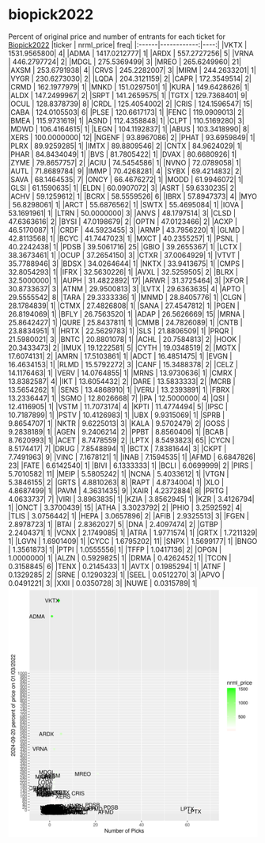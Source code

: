 # biopick2022
Percent of original price and number of entrants for each ticket for [Biopick2022](https://twitter.com/hashtag/Biopick2022)
|ticker |   nrml_price| freq|
|:------|------------:|----:|
|VKTX   | 1531.9565800|    4|
|ADMA   | 1417.0212777|    1|
|ARDX   |  557.2727256|    5|
|VRNA   |  446.2797724|    2|
|MDGL   |  275.5369499|    3|
|MREO   |  265.6249960|   21|
|AXSM   |  253.6791938|    4|
|CRVS   |  245.2282007|    3|
|MIRM   |  244.2633201|    1|
|VYGR   |  230.6273030|    2|
|LQDA   |  204.3121159|    2|
|CAPR   |  172.3549514|    2|
|CRMD   |  162.1977979|    1|
|MNKD   |  151.0297501|    1|
|KURA   |  149.6428626|    1|
|ALDX   |  147.2499967|    2|
|SRPT   |  141.2659575|    1|
|TGTX   |  129.7368401|    9|
|OCUL   |  128.8378739|    8|
|CRDL   |  125.4054002|    2|
|CRIS   |  124.1596547|   15|
|CABA   |  124.0105503|    6|
|PLSE   |  120.6617173|    1|
|FENC   |  119.0909013|    2|
|BMEA   |  115.9731619|    1|
|ASND   |  112.4358848|    1|
|CLPT   |  110.5169280|    3|
|MDWD   |  106.4164615|    1|
|LEGN   |  104.1192837|    1|
|ABUS   |  103.3418990|    8|
|XERS   |  100.0000000|   12|
|NGENF  |   93.8967086|    2|
|PHAT   |   93.6959849|    1|
|PLRX   |   89.9259285|    1|
|IMTX   |   89.8809546|    2|
|CNTX   |   84.9624029|    1|
|PHAR   |   84.8434049|    1|
|BVS    |   81.7805422|    1|
|DVAX   |   80.6680926|    1|
|ZYME   |   79.8657757|    2|
|ACIU   |   74.5454586|    1|
|NVNO   |   72.0789058|    1|
|AUTL   |   71.8689784|    9|
|IMMP   |   70.4268281|    4|
|SYBX   |   69.4214832|    2|
|SAVA   |   68.1464535|    7|
|ONCY   |   66.4676272|    1|
|MODD   |   61.9946072|    1|
|GLSI   |   61.1590635|    1|
|ELDN   |   60.0907072|    3|
|ASRT   |   59.6330235|    2|
|ACHV   |   59.1259612|    1|
|BCRX   |   58.5559526|    6|
|IBRX   |   57.8947373|    4|
|MYO    |   56.8298061|    1|
|ARCT   |   55.6876562|    1|
|SWTX   |   55.4695084|    1|
|IOVA   |   53.1691961|    1|
|LTRN   |   50.0000000|    3|
|ANVS   |   48.1797514|    3|
|CLSD   |   47.6363616|    2|
|BYSI   |   47.0198679|    2|
|OPTN   |   47.0123466|    2|
|ACXP   |   46.5170087|    1|
|CRDF   |   44.5923455|    3|
|ARMP   |   43.7956220|    1|
|GLMD   |   42.8113568|    1|
|BCYC   |   41.7447023|    1|
|MXCT   |   40.2355257|    1|
|PSNL   |   40.2242438|    1|
|PDSB   |   39.5061716|   25|
|GBIO   |   39.2655367|    1|
|LCTX   |   38.3673461|    1|
|OCUP   |   37.2654150|    3|
|CTXR   |   37.0064929|    1|
|VTVT   |   35.7788946|    3|
|BDSX   |   34.0264644|    1|
|NKTX   |   33.9413675|    1|
|CMPS   |   32.8054293|    1|
|IFRX   |   32.5630226|    1|
|AVXL   |   32.5259505|    2|
|BLRX   |   32.5000000|    1|
|AUPH   |   31.4822892|   17|
|ARWR   |   31.3725464|    3|
|XFOR   |   30.8733637|    3|
|ATNM   |   29.9500813|    3|
|LVTX   |   29.6363635|    4|
|APTO   |   29.5555542|    8|
|TARA   |   29.3333336|    1|
|MNMD   |   28.8405776|    1|
|CLGN   |   28.1784839|    1|
|CTMX   |   27.4826808|    1|
|SANA   |   27.4547812|    1|
|PGEN   |   26.8194069|    1|
|BFLY   |   26.7563520|    1|
|ADAP   |   26.5626669|   15|
|MRNA   |   25.8642427|    1|
|QURE   |   25.8437811|    1|
|CMMB   |   24.7826089|    1|
|CNTB   |   23.8834951|    1|
|HRTX   |   22.5629783|    1|
|SLS    |   21.8806509|    1|
|PRQR   |   21.5980021|    3|
|BNTC   |   20.8801078|    1|
|ACHL   |   20.7584813|    2|
|HOOK   |   20.3433473|    2|
|IMUX   |   19.1222581|    5|
|CYTH   |   19.0348519|    2|
|MGTX   |   17.6074131|    2|
|AMRN   |   17.5103861|    1|
|ADCT   |   16.4851475|    1|
|EVGN   |   16.4634153|    1|
|RLMD   |   15.5792272|    3|
|CANF   |   15.3488378|    2|
|CELZ   |   14.1176463|    1|
|VERV   |   14.0764855|    1|
|MRNS   |   13.9730636|    1|
|CMRX   |   13.8382587|    4|
|IKT    |   13.6054432|    2|
|DARE   |   13.5833333|    2|
|MCRB   |   13.5654262|    1|
|SENS   |   13.4868910|    1|
|VERU   |   13.2393891|    1|
|FBRX   |   13.2336447|    1|
|SGMO   |   12.8026668|    7|
|IPA    |   12.5000000|    4|
|QSI    |   12.4116905|    1|
|VSTM   |   11.7073174|    4|
|KPTI   |   11.4774494|    5|
|IPSC   |   10.7187899|    1|
|PSTV   |   10.4126983|    1|
|UBX    |    9.9315069|    1|
|SPRB   |    9.8654707|    1|
|NKTR   |    9.6225013|    3|
|KALA   |    9.5702479|    2|
|GOSS   |    9.2838189|    1|
|AGEN   |    9.2406214|    2|
|PPBT   |    8.8560406|    1|
|BCAB   |    8.7620993|    1|
|ACET   |    8.7478559|    2|
|LPTX   |    8.5493823|   65|
|CYCN   |    8.5174417|    7|
|DRUG   |    7.8548894|    1|
|BCTX   |    7.8381644|    3|
|CKPT   |    7.7491963|    9|
|VINC   |    7.1678121|    1|
|INAB   |    7.1594535|    1|
|AFMD   |    6.6847826|   23|
|FATE   |    6.6142540|    1|
|BIVI   |    6.1333333|    1|
|BCLI   |    6.0699999|    2|
|PIRS   |    5.7010582|   11|
|MEIP   |    5.5805242|    1|
|NCNA   |    5.4033612|    1|
|VTGN   |    5.3846155|    2|
|GRTS   |    4.8810263|    8|
|RAPT   |    4.8734004|    1|
|XLO    |    4.8687499|    1|
|PAVM   |    4.3631435|    9|
|XAIR   |    4.2372884|    8|
|PRTG   |    4.0633737|    7|
|VIRI   |    3.8963835|    1|
|KZIA   |    3.8562945|    1|
|KZR    |    3.4126794|    1|
|ONCT   |    3.3700439|   15|
|ATHA   |    3.3023792|    2|
|PHIO   |    3.2592592|    4|
|TLIS   |    3.0756442|    1|
|HEPA   |    3.0657896|    2|
|AFIB   |    2.9325513|    3|
|FGEN   |    2.8978723|    1|
|BTAI   |    2.8362027|    5|
|DNA    |    2.4097474|    2|
|GTBP   |    2.2404371|    1|
|VCNX   |    2.1749085|    1|
|ATRA   |    1.9771574|    1|
|GRTX   |    1.7211329|    1|
|LGVN   |    1.6901409|    1|
|CYCC   |    1.6795202|   11|
|SNPX   |    1.5699177|    1|
|BNGO   |    1.3561873|    1|
|PTPI   |    1.0555556|    1|
|TFFP   |    1.0417136|    2|
|OPGN   |    1.0000000|    1|
|ALZN   |    0.5929825|    1|
|DRMA   |    0.4262452|    1|
|TCON   |    0.3158845|    6|
|TENX   |    0.2145433|    1|
|AVTX   |    0.1985294|    1|
|ATNF   |    0.1329285|    2|
|SRNE   |    0.1290323|    1|
|SEEL   |    0.0512270|    3|
|APVO   |    0.0491221|    3|
|XXII   |    0.0350728|    3|
|NUWE   |    0.0315789|    1|
![retvspicks](biopicks.png?raw=true)
